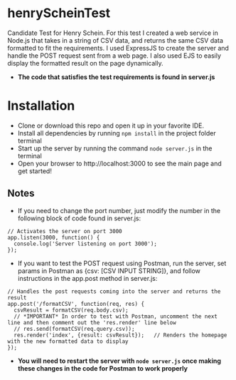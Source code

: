 # henryScheinTest

Candidate Test for Henry Schein. For this test I created a web service in Node.js that takes in a string of CSV data, and returns the
same CSV data formatted to fit the requirements. I used ExpressJS to create the server and handle the POST request sent from a web page.
I also used EJS to easily display the formatted result on the page dynamically. 
- **The code that satisfies the test requirements is found in
server.js**

# Installation

- Clone or download this repo and open it up in your favorite IDE. 
- Install all dependencies by running `npm install` in the project folder terminal
- Start up the server by running the command `node server.js` in the terminal
- Open your browser to http://localhost:3000 to see the main page and get started!

## Notes

- If you need to change the port number, just modify the number in the following block of code found in server.js:
```
// Activates the server on port 3000
app.listen(3000, function() {
  console.log('Server listening on port 3000');
});
```
- If you want to test the POST request using Postman, run the server, set params in Postman as {csv: [CSV INPUT STRING]}, 
and follow instructions in the app.post method in server.js:
```
// Handles the post requests coming into the server and returns the result
app.post('/formatCSV', function(req, res) {
  csvResult = formatCSV(req.body.csv);
  // *IMPORTANT* In order to test with Postman, uncomment the next line and then comment out the 'res.render' line below
  // res.send(formatCSV(req.query.csv));
  res.render('index', {result: csvResult});   // Renders the homepage with the new formatted data to display
});
```
- **You will need to restart the server with `node server.js` once making these changes
in the code for Postman to work properly**